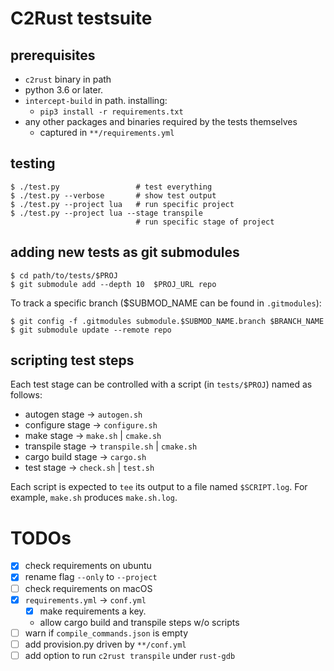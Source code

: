 # C2Rust testsuite

## prerequisites

- `c2rust` binary in path
- python 3.6 or later.
- `intercept-build` in path. installing:
    - `pip3 install -r requirements.txt`
- any other packages and binaries required by the tests themselves
    - captured in `**/requirements.yml`

## testing

    $ ./test.py                 # test everything
    $ ./test.py --verbose       # show test output
    $ ./test.py --project lua   # run specific project
    $ ./test.py --project lua --stage transpile   
                                # run specific stage of project
    

## adding new tests as git submodules

    $ cd path/to/tests/$PROJ
    $ git submodule add --depth 10  $PROJ_URL repo
    
To track a specific branch ($SUBMOD_NAME can be found in `.gitmodules`):    
    
    $ git config -f .gitmodules submodule.$SUBMOD_NAME.branch $BRANCH_NAME
    $ git submodule update --remote repo
    
## scripting test steps

Each test stage can be controlled with a script (in `tests/$PROJ`) named as follows:

- autogen stage -> `autogen.sh`
- configure stage -> `configure.sh`
- make stage ->  `make.sh` | `cmake.sh`
- transpile stage ->  `transpile.sh` | `cmake.sh`
- cargo build stage -> `cargo.sh`
- test stage -> `check.sh` | `test.sh`

Each script is expected to `tee` its output to a file named `$SCRIPT.log`. For example, `make.sh` produces `make.sh.log`.

# TODOs
- [x] check requirements on ubuntu
- [x] rename flag `--only` to `--project`
- [ ] check requirements on macOS
- [x] `requirements.yml` -> `conf.yml` 
  - [x] make requirements a key.
  - allow cargo build and transpile steps w/o scripts
- [ ] warn if `compile_commands.json` is empty
- [ ] add provision.py driven by `**/conf.yml`
- [ ] add option to run `c2rust transpile` under `rust-gdb`
